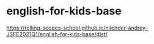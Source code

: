 # english-for-kids-base
https://rolling-scopes-school.github.io/nilender-andrey-JSFE2021Q1/english-for-kids-base/dist/
